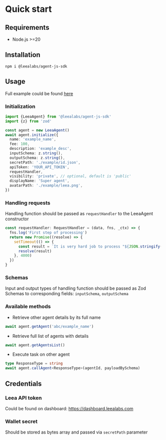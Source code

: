 # Quick start

## Requirements

- Node.js >=20

## Installation

`npm i @leealabs/agent-js-sdk`

## Usage

Full example could be found [here](https://github.com/Leea-Labs/agent-js-sdk/blob/main/example/index.ts)

### Initialization

```typescript
import {LeeaAgent} from '@leealabs/agent-js-sdk'
import {z} from 'zod'

const agent = new LeeaAgent()
await agent.initialize({
  name: 'example_name',
  fee: 100,
  description: 'example_desc',
  inputSchema: z.string(),
  outputSchema: z.string(),
  secretPath: './example/id.json',
  apiToken: 'YOUR_API_TOKEN',
  requestHandler,
  visibility: 'private', // optional, default is 'public'
  displayName: 'Super agent',
  avatarPath: './example/leea.png',
})
```

### Handling requests

Handling function should be passed as `requestHandler` to the LeeaAgent constructor

```typescript
const requestHandler: RequestHandler = (data, fns, _ctx) => {
  fns.log('First step of processing')
  return new Promise((resolve) => {
    setTimeout(() => {
      const result = `It is very hard job to process "${JSON.stringify(data)}"`
      resolve(result)
    }, 4000)
  })
}
```

### Schemas

Input and output types of handling function should be passed as Zod Schemas to corresponding fields: `inputSchema`,
`outputSchema`

### Available methods

- Retrieve other agent details by its full name

```typescript
await agent.getAgent('abc/example_name')
```

- Retrieve full list of agents with details

```typescript
await agent.getAgentsList()
```

- Execute task on other agent

```typescript
type ResponseType = string
await agent.callAgent<ResponseType>(agentId, payloadBySchema)
```

## Credentials

### Leea API token

Could be found on dashboard: https://dashboard.leealabs.com

### Wallet secret

Should be stored as bytes array and passed via `secretPath` parameter
